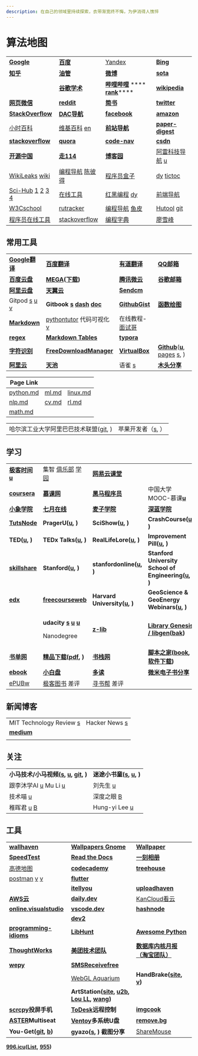 ```yaml
---
description: 在自己的领域里持续探索，衣带渐宽终不悔，为伊消得人憔悴
---
```


# 算法地图

|                                                                                                                                                                    |                                                                                                                                               |                                                                                                                            |                                                                                              |
| ------------------------------------------------------------------------------------------------------------------------------------------------------------------ | --------------------------------------------------------------------------------------------------------------------------------------------- | -------------------------------------------------------------------------------------------------------------------------- | -------------------------------------------------------------------------------------------- |
| [**Google**](https://www.google.com)                                                                                                                               | [**百度**](https://www.baidu.com)                                                                                                               | [Yandex](https://yandex.com)                                                                                               | [**Bing**](https://cn.bing.com)                                                              |
| [**知乎**](https://www.zhihu.com)                                                                                                                                    | [**油管**](https://www.youtube.com/feed/library)                                                                                                | [**微博**](https://weibo.com)                                                                                                | [**sota**](https://paperswithcode.com/sota)                                                  |
|                                                                                                                                                                    | [**谷歌学术**](https://scholar.google.com)                                                                                                        | [**哔哩哔哩**](https://www.bilibili.com) **** [**rank**](https://www.bilibili.com/v/popular/rank/all)****                      | [**wikipedia**](https://www.wikipedia.org)                                                   |
| [**网页微信**](https://wx2.qq.com)                                                                                                                                     | [**reddit**](https://www.reddit.com)                                                                                                          | [**简书**](https://www.jianshu.com)                                                                                          | [**twitter**](https://twitter.com)                                                           |
| [**StackOverflow**](https://stackoverflow.com)                                                                                                                     | [**DAC导航**](https://nwuzmed.ga)                                                                                                               | [**facebook**](https://www.facebook.com)                                                                                   | [**amazon**](https://www.amazon.com)                                                         |
| [小时百科](https://wuli.wiki/index.html)                                                                                                                               | [维基百科](https://zh.wikipedia.org/wiki/Wikipedia:%E9%A6%96%E9%A1%B5) [en](https://www.wikipedia.org)                                            | [**前站导航**](http://www.frontendjs.com)                                                                                      | [**paper-digest**](http://www.paper-digest.com)                                              |
| [**stackoverflow**](https://stackoverflow.com)                                                                                                                     | [**quora**](https://www.quora.com)                                                                                                            | [**code-nav**](https://github.com/liyupi/code-nav)                                                                         | [**csdn**](https://www.csdn.net)                                                             |
| [**开源中国**](https://www.oschina.net)                                                                                                                                | [**走114**](http://www.zou114.com)                                                                                                             | [**博客园**](https://www.cnblogs.com)                                                                                         | [阿雷科技导航](https://aleikeji.com) [u](https://www.youtube.com/channel/UCiLtBk8dChPldOho8uTZHhQ) |
| [WikiLeaks](https://wikileaks.org) [wiki](https://zh.wikipedia.org/wiki/%E7%B6%AD%E5%9F%BA%E8%A7%A3%E5%AF%86)                                                      | [编程导航](https://www.bcnav.cn) [陈彼得](https://www.douyin.com/user/MS4wLjABAAAATJWS6usq5VDd4fLYOpmb63-bKR9jZeCugc1k3SyxqwXrMfXhOR\_kfXlXK11VfzWg) | [程序员盒子](https://www.coderutil.com)                                                                                         | [dy](https://www.douyin.com/recommend) [tictoc](https://www.tiktok.com/en)                   |
| [Sci-Hub](https://zh.wikipedia.org/wiki/Sci-Hub) [1](https://sci-hub.se) [2](https://sci-hub.wf) [3](https://sci-hub.hkvisa.net) [4](https://sci-hubtw.hkvisa.net) | [在线工具](https://tool.lu)                                                                                                                       | [红黑编程](http://www.rbtree.cn) [dy](https://www.douyin.com/user/MS4wLjABAAAADSE2KMQ2KCuyEf2hZnL-W7EzCRUFkMWRuD9SaWxMFyk)     | [前端导航](https://www.kwgg2020.com)                                                             |
| [W3Cschool](https://www.w3cschool.cn)                                                                                                                              | [rutracker](https://rutracker.org/forum/index.php)                                                                                            | [编程导航](https://www.code-nav.cn) [鱼皮](https://www.douyin.com/user/MS4wLjABAAAAkGPUlxhANi-quQ-g2HAFIHVArZmHUNeyutqfY\_bKvS0) | [Hutool](https://gitee.com/dromara/hutool) [git](https://github.com/dromara/hutool/)         |
| [程序员在线工具](http://www.ofmonkey.com/)                                                                                                                                | [stackoverflow](https://stackoverflow.com/)                                                                                                   | [编程字典](https://codingdict.com/)                                                                                            | [廖雪峰](https://www.liaoxuefeng.com/)                                                          |

## 常用工具

|                                                                                                                          |                                                                                                                      |                                                                                                                                                                      |                                                                                                                                                                                                   |
| ------------------------------------------------------------------------------------------------------------------------ | -------------------------------------------------------------------------------------------------------------------- | -------------------------------------------------------------------------------------------------------------------------------------------------------------------- | ------------------------------------------------------------------------------------------------------------------------------------------------------------------------------------------------- |
| [**Google翻译**](https://translate.google.cn)                                                                              | [**百度翻译**](http://fanyi.baidu.com/#en/zh/)                                                                           | [**有道翻译**](http://fanyi.youdao.com)                                                                                                                                  | [**QQ邮箱**](https://mail.qq.com)                                                                                                                                                                   |
| [**百度云盘**](https://yun.baidu.com)                                                                                        | [**MEGA**](https://mega.nz/aff=\_k5fdzrGFpo)**(**[**下载**](https://mega.nz/sync)**)**                                 | [**腾讯微云**](https://www.weiyun.com)                                                                                                                                   | [**谷歌邮箱**](https://mail.google.com)                                                                                                                                                               |
| [**阿里云盘**](https://aliyundrive.com/drive)                                                                                | [**天翼云**](https://cloud.189.cn)                                                                                      | [**Sendcm**](https://send.cm)                                                                                                                                        |                                                                                                                                                                                                   |
| Gitpod [s](https://www.gitpod.io) [u](https://www.youtube.com/c/Gitpod) [v](https://www.youtube.com/watch?v=XcjqapXfrhk) | **Gitbook** [**s**](https://www.gitbook.com) [**dash**](https://app.gitbook.com) [**doc**](https://docs.gitbook.com) | [**GithubGist**](https://gist.github.com/discover)                                                                                                                   | [**函数绘图**](http://fooplot.com)                                                                                                                                                                    |
| [**Markdown**](https://www.zybuluo.com/mdeditor)                                                                         | [pythontutor](https://pythontutor.com) 代码可视化 [v](https://www.douyin.com/video/7045999477915749640)                   | 在线教程-[面试哥](http://www.mianquan.net/tutorial/)                                                                                                                        |                                                                                                                                                                                                   |
| [**regex**](https://regex101.com)                                                                                        | [**Markdown Tables**](https://www.tablesgenerator.com/markdown\_tables)                                              | [**typora**](https://typora.io)                                                                                                                                      |                                                                                                                                                                                                   |
| [**字符识别**](http://119.3.137.32:20808/text)                                                                               | [**FreeDownloadManager**](https://www.freedownloadmanager.org/download-fdm-for-linux.htm)                            | [**VirtualBox**](https://wiki.archlinux.org/index.php/VirtualBox\_\(%E7%AE%80%E4%BD%93%E4%B8%AD%E6%96%87\)#%E5%9C%A8\_Arch\_%E9%87%8C%E5%AE%89%E8%A3%85\_VirtualBox) | [**Github**](https://github.com)([**u**](https://www.youtube.com/c/GitHub/featured), [pages](https://pages.github.com) [s](https://docs.github.com/en/pages/getting-started-with-github-pages), ) |
| [**阿里云**](https://www.aliyun.com)                                                                                        | [**天池**](https://tianchi.aliyun.com)                                                                                 | 语雀 [s](https://www.yuque.com)                                                                                                                                        | [**木头分享**](https://mutou.run)                                                                                                                                                                     |

| Page Link                            |                                    |                                    |
| ------------------------------------ | ---------------------------------- | ---------------------------------- |
| [python.md](cs/python.md "mention")  | [ml.md](algorithm/ml.md "mention") | [linux.md](cs/linux.md "mention")  |
| [nlp.md](algorithm/nlp.md "mention") | [cv.md](algorithm/cv.md "mention") | [rl.md](algorithm/rl.md "mention") |
| [math.md](math.md "mention")         |                                    |                                    |

|                                                          |                                           |
| -------------------------------------------------------- | ----------------------------------------- |
| 哈尔滨工业大学阿里巴巴技术联盟([git](https://github.com/HIT-Alibaba), ) | 苹果开发者（[s](https://developer.apple.com), ） |

## 学习

|                                                                                                                                 |                                                                                                                                                                                                                                                                                        |                                                                                          |                                                                                                                                |
| ------------------------------------------------------------------------------------------------------------------------------- | -------------------------------------------------------------------------------------------------------------------------------------------------------------------------------------------------------------------------------------------------------------------------------------- | ---------------------------------------------------------------------------------------- | ------------------------------------------------------------------------------------------------------------------------------ |
| [**极客时间**](https://time.geekbang.org/dashboard/course) [**u**](https://www.youtube.com/channel/UC23IMAMjdWm34tj2A58dFMg/videos) | 集智 [俱乐部](https://swarma.org) [学园](https://campus.swarma.org)                                                                                                                                                                                                                           | [**网易云课堂**](https://study.163.com)                                                       |                                                                                                                                |
| [**coursera**](https://zh.coursera.org)                                                                                         | [**慕课网**](https://www.imooc.com)                                                                                                                                                                                                                                                       | [**黑马程序员**](http://yun.itheima.com)                                                      | 中国大学MOOC-慕课[**u**](https://www.youtube.com/c/%E4%B8%AD%E5%9B%BD%E5%A4%A7%E5%AD%A6MOOC%E6%85%95%E8%AF%BE/playlists)             |
| [**小象学院**](https://www.chinahadoop.cn)                                                                                          | [**七月在线**](https://www.julyedu.com)                                                                                                                                                                                                                                                    | [**麦子学院**](http://www.maiziedu.com)                                                      | [**深蓝学院**](https://www.shenlanxueyuan.com)                                                                                     |
| [**TutsNode**](https://tutsnode.com)                                                                                            | **PragerU(**[**u**](https://www.youtube.com/c/prageruniversity/playlists)**, )**                                                                                                                                                                                                       | **SciShow(**[**u**](https://www.youtube.com/c/SciShow/playlists)**, )**                  | **CrashCourse(**[**u**](https://www.youtube.com/user/crashcourse/featured)**, )**                                              |
| **TED(**[**u**](https://www.youtube.com/c/TED/featured)**, )**                                                                  | **TEDx Talks(**[**u**](https://www.youtube.com/user/TEDxTalks/featured)**, )**                                                                                                                                                                                                         | **RealLifeLore(**[**u**](https://www.youtube.com/c/RealLifeLore/playlists)**, )**        | **Improvement Pill(**[**u**](https://www.youtube.com/c/ImprovementPillChannel/playlists)**, )**                                |
| [**skillshare**](https://www.skillshare.com)                                                                                    | **Stanford(**[**u**](https://www.youtube.com/c/stanford/playlists)**, )**                                                                                                                                                                                                              | **stanfordonline(**[**u**](https://www.youtube.com/user/stanfordonline/playlists)**, )** | **Stanford University School of Engineering(**[**u**](https://www.youtube.com/c/stanfordengineering/playlists)**, )**          |
| [**edx**](https://www.edx.org)                                                                                                  | [**freecourseweb**](https://freecourseweb.com)                                                                                                                                                                                                                                         | **Harvard University(**[**u**](https://www.youtube.com/c/harvard/playlists)**, )**       | **GeoScience & GeoEnergy Webinars(**[**u**](https://www.youtube.com/channel/UCoIW2njFBhPNDlNFdF8Z9uA/videos)**, )**            |
|                                                                                                                                 | <p><strong>udacity</strong> <a href="https://cn.udacity.com"><strong>s</strong></a> <a href="https://www.youtube.com/c/Udacity/playlists"><strong>u</strong></a> <a href="https://www.youtube.com/channel/UCL9-bfld991n7mK2NAzuupA/videos"><strong>u</strong></a></p><p>Nanodegree</p> | [**z-lib**](https://z-lib.org)                                                           | [**Library Genesis / libgen**](https://libgen.is)**(**[**bak**](https://libgen.rs)**)**                                        |
| [**书单网**](https://www.shudan.vip)                                                                                               | [**精品下载**](http://www.j9p.com)**(**[**pdf**](http://www.j9p.com/class/r\_16\_1.html)**, )**                                                                                                                                                                                            | [**书栈网**](https://www.bookstack.cn)                                                      | [**脚本之家**](https://www.jb51.net)**(**[**book**](https://www.jb51.net/books/)**,** [**软件下载**](https://www.jb51.net/softs/)**)** |
| [**ebook**](http://clg5.info/search?word=ebook-pdf)                                                                             | [**小白盘**](https://www.xiaobaipan.com)                                                                                                                                                                                                                                                  | [**多读**](http://www.duodu.cc)                                                            | [**微米电子书分享**](https://www.dzsfx.com)                                                                                           |
| [ePUBw](https://epubw.xyz.cutestat.com)                                                                                         | [极客图书](https://jikbook.com) 差评                                                                                                                                                                                                                                                         | [寻书帮](http://www.chendianrong.com) 差评                                                    |                                                                                                                                |

## 新闻博客

|                                                              |                                                      |
| ------------------------------------------------------------ | ---------------------------------------------------- |
| MIT Technology Review [s](https://www.technologyreview.com/) | Hacker News [s](https://news.ycombinator.com/newest) |
| [**medium**](https://medium.com)                             |                                                      |
|                                                              |                                                      |

## 关注

|                                                                                                                                                                                    |                                                                                                              |
| ---------------------------------------------------------------------------------------------------------------------------------------------------------------------------------- | ------------------------------------------------------------------------------------------------------------ |
| **小马技术/小马视频(**[**s**](http://komavideo.com)**,** [**u**](https://www.youtube.com/channel/UCazV3A3\_1-Mtd6E\_auw\_ifg/featured)**,** [**git**](https://github.com/komavideo)**, )** | **迷途小书童(**[**s**](https://xugaoxiang.com)**,** [**u**](https://www.youtube.com/c/xugaoxiang/featured)**, )** |
| 跟李沐学AI [u](https://www.youtube.com/channel/UCef6AUosRYdnnakdCa\_4r6Q/videos) Mu Li [u](https://www.youtube.com/channel/UC8WCW6C3BWLKSZ5cMzD8Gyw)                                   | 刘先生 [u](https://www.youtube.com/channel/UCSLu69bUHXOZ0hPvyNLv-gw/playlists)                                  |
| 技术喵 [u](https://www.youtube.com/channel/UCEgMY-alE5NYe6wA2eagqCA)                                                                                                                  | 深度之眼 [B](https://space.bilibili.com/365093772)                                                               |
| 稚晖君 [u](https://www.youtube.com/channel/UCBAdGeil51Iw4y29Sh9Y7hA) [B](https://space.bilibili.com/20259914)                                                                         | Hung-yi Lee [u](https://www.youtube.com/c/HungyiLeeNTU)                                                      |

## 工具

|                                                                                                                                           |                                                                                                                                                                                                                                      |                                                                                                               |
| ----------------------------------------------------------------------------------------------------------------------------------------- | ------------------------------------------------------------------------------------------------------------------------------------------------------------------------------------------------------------------------------------ | ------------------------------------------------------------------------------------------------------------- |
| [**wallhaven**](https://wallhaven.cc)                                                                                                     | [**Wallpapers Gnome**](https://www.gnome-look.org/browse/cat/300/page/1/ord/latest/)                                                                                                                                                 | [**Wallpaper**](https://wallpapersite.com)                                                                    |
| [**SpeedTest**](https://www.speedtest.net)                                                                                                | [**Read the Docs**](https://readthedocs.org)                                                                                                                                                                                         | [**一刻相册**](https://photo.baidu.com)                                                                           |
| [高德地图](https://ditu.amap.com)                                                                                                             | [**codecademy**](https://www.codecademy.com)                                                                                                                                                                                         | [**treehouse**](https://teamtreehouse.com)                                                                    |
| [postman](https://www.postman.com) [v](https://www.douyin.com/video/7005925603278949670) [v](https://www.youtube.com/watch?v=VywxIQ2ZXw4) | [**flutter**](https://flutter.dev/docs)                                                                                                                                                                                              |                                                                                                               |
|                                                                                                                                           | [**itellyou**](https://msdn.itellyou.cn)                                                                                                                                                                                             | [**uploadhaven**](https://uploadhaven.com)                                                                    |
| [**AWS云**](https://aws.amazon.com/cn/free)                                                                                                | [**daily.dev**](https://daily.dev)                                                                                                                                                                                                   | [KanCloud看云](https://www.kancloud.cn)                                                                         |
| [**online.visualstudio**](https://online.visualstudio.com/environments)                                                                   | [**vscode.dev**](VsCode.dev)                                                                                                                                                                                                         | [**hashnode**](https://hashnode.com)                                                                          |
|                                                                                                                                           | [**dev2**](http://dev2.co.za)                                                                                                                                                                                                        |                                                                                                               |
| [**programming-idioms**](https://programming-idioms.org/about#about-block-cheatsheets)                                                    | [**LibHunt**](https://www.libhunt.com)                                                                                                                                                                                               | [**Awesome Python**](https://python.libhunt.com)                                                              |
| [**ThoughtWorks**](https://www.thoughtworks.com/cn/radar)                                                                                 | [**美团技术团队**](https://tech.meituan.com)                                                                                                                                                                                               | [**数据库内核月报（淘宝团队）**](http://mysql.taobao.org/monthly/)                                                         |
| [**wepy**](https://github.com/aben1188/awesome-wepy)                                                                                      | [**SMSReceivefree**](https://smsreceivefree.com)                                                                                                                                                                                     |                                                                                                               |
|                                                                                                                                           | [WebGL Aquarium](https://webglsamples.org/aquarium/aquarium.html)                                                                                                                                                                    | **HandBrake(**[**site**](https://handbrake.fr)**,** [**v**](https://www.youtube.com/watch?v=p9wzB3CNXuQ)**)** |
|                                                                                                                                           | **ArtStation(**[**site**](https://www.artstation.com)**,** [**u2b**](https://www.youtube.com/c/ArtStationHQ/featured)**,** [**Lou LL**](https://www.artstation.com/arroll)**,** [**wang**](https://www.artstation.com/wangchen)**)** |                                                                                                               |
| [**scrcpy**](https://github.com/Genymobile/scrcpy/)**投屏手机**                                                                               | [**ToDesk**](https://www.todesk.com)**远程控制**                                                                                                                                                                                         | [**imgcook**](https://www.imgcook.com)                                                                        |
| [**ASTER**](https://www.ibik.ru)**Multiseat**                                                                                             | [**Ventoy**](https://www.ventoy.net/cn/index.html)**多系统U盘**                                                                                                                                                                          | [**remove.bg**](https://www.remove.bg/zh)                                                                     |
| **You-Get(**[**git**](https://github.com/soimort/you-get)**,** [**b**](https://www.jianshu.com/p/dd7f04c27a79)**)**                       | **gyazo(**[**s**](https://gyazo.com)**, ) 截图分享**                                                                                                                                                                                     | [ShareMouse](https://www.sharemouse.com)                                                                      |

[**996.icu**](https://996.icu/#/zh\_CN)**(**[**List**](https://github.com/fengT-T/996\_list)**,** [**955**](https://github.com/formulahendry/955.WLB)**)**
